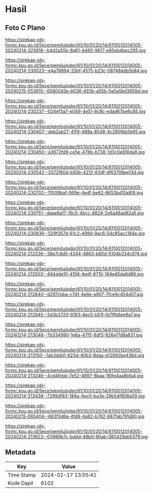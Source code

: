 # Hasil

## Foto C Plano

https://sirekap-obj-formc.kpu.go.id/5ece/pemilu/pdpr/61/10/01/20/14/6110012014005-20240214-225818--b4d2a55b-8a61-4460-9617-e85eb4bec295.jpg

https://sirekap-obj-formc.kpu.go.id/5ece/pemilu/pdpr/61/10/01/20/14/6110012014005-20240214-230023--e4a78894-25bf-4575-b23c-08748ddb5b84.jpg

https://sirekap-obj-formc.kpu.go.id/5ece/pemilu/pdpr/61/10/01/20/14/6110012014005-20240215-053915--60800d3e-b036-493b-a55b-5e0a5bd3859d.jpg

https://sirekap-obj-formc.kpu.go.id/5ece/pemilu/pdpr/61/10/01/20/14/6110012014005-20240214-230237--024ef3a7-e049-4e51-8c8c-edad67be6c85.jpg

https://sirekap-obj-formc.kpu.go.id/5ece/pemilu/pdpr/61/10/01/20/14/6110012014005-20240214-230407--deb2ab27-41f9-488a-8548-4c285fbb5b95.jpg

https://sirekap-obj-formc.kpu.go.id/5ece/pemilu/pdpr/61/10/01/20/14/6110012014005-20240214-230450--a3672fd9-ce5e-478b-b738-1d3c0e816da8.jpg

https://sirekap-obj-formc.kpu.go.id/5ece/pemilu/pdpr/61/10/01/20/14/6110012014005-20240214-230542--3372f80d-b50b-4212-83df-df63708ee13d.jpg

https://sirekap-obj-formc.kpu.go.id/5ece/pemilu/pdpr/61/10/01/20/14/6110012014005-20240214-230702--7f009baf-069e-4edf-be62-8653bd10a8f8.jpg

https://sirekap-obj-formc.kpu.go.id/5ece/pemilu/pdpr/61/10/01/20/14/6110012014005-20240214-230751--daae6a17-16c5-4bcc-8824-2e6a48ad82a5.jpg

https://sirekap-obj-formc.kpu.go.id/5ece/pemilu/pdpr/61/10/01/20/14/6110012014005-20240214-230836--529f357d-61c2-499d-9ac6-54c85acc164e.jpg

https://sirekap-obj-formc.kpu.go.id/5ece/pemilu/pdpr/61/10/01/20/14/6110012014005-20240214-212336--38e7c8d5-4344-4863-b80d-5104b334c974.jpg

https://sirekap-obj-formc.kpu.go.id/5ece/pemilu/pdpr/61/10/01/20/14/6110012014005-20240214-212503--444dde10-4159-4edf-8710-164e45da6d89.jpg

https://sirekap-obj-formc.kpu.go.id/5ece/pemilu/pdpr/61/10/01/20/14/6110012014005-20240214-212840--d297cbba-c7d1-4e6e-a907-7fce9c454d07.jpg

https://sirekap-obj-formc.kpu.go.id/5ece/pemilu/pdpr/61/10/01/20/14/6110012014005-20240214-212945--3d3b3720-6183-4ec0-b51f-fd7ffb6ee9a7.jpg

https://sirekap-obj-formc.kpu.go.id/5ece/pemilu/pdpr/61/10/01/20/14/6110012014005-20240214-213048--7b334990-1e6a-47f5-8df3-826e17d8a831.jpg

https://sirekap-obj-formc.kpu.go.id/5ece/pemilu/pdpr/61/10/01/20/14/6110012014005-20240214-213150--1ab3ddd1-623d-40b3-8daa-e12992be438d.jpg

https://sirekap-obj-formc.kpu.go.id/5ece/pemilu/pdpr/61/10/01/20/14/6110012014005-20240214-213246--4cd4febb-7e52-4897-8baa-169e4aa8bfa4.jpg

https://sirekap-obj-formc.kpu.go.id/5ece/pemilu/pdpr/61/10/01/20/14/6110012014005-20240214-213438--7299df83-184a-4ec0-ba3e-29b54f908a09.jpg

https://sirekap-obj-formc.kpu.go.id/5ece/pemilu/pdpr/61/10/01/20/14/6110012014005-20240215-065404--683f3d6a-4fd8-4a82-b782-887fab791d80.jpg

https://sirekap-obj-formc.kpu.go.id/5ece/pemilu/pdpr/61/10/01/20/14/6110012014005-20240214-213623--03989b7c-bddd-48b0-90ab-380429ab5379.jpg


## Metadata

| Key        | Value               |
| ---------- | ------------------- |
| Time Stamp | 2024-02-17 13:05:41 |
| Kode Dapil | 6102                |



